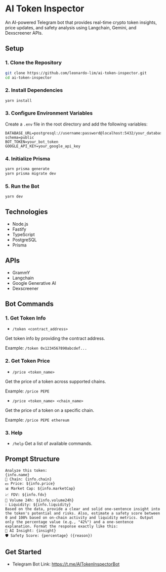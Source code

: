 # AI Token Inspector

An AI-powered Telegram bot that provides real-time crypto token insights, price updates, and safety analysis using Langchain, Gemini, and Dexscreener APIs.

## Setup

### 1. Clone the Repository

```bash
git clone https://github.com/leonardo-lim/ai-token-inspector.git
cd ai-token-inspector
```

### 2. Install Dependencies

```bash
yarn install
```

### 3. Configure Environment Variables

Create a `.env` file in the root directory and add the following variables:

```env
DATABASE_URL=postgresql://username:password@localhost:5432/your_database?schema=public
BOT_TOKEN=your_bot_token
GOOGLE_API_KEY=your_google_api_key
```

### 4. Initialize Prisma

```bash
yarn prisma generate
yarn prisma migrate dev
```

### 5. Run the Bot

```bash
yarn dev
```

## Technologies
* Node.js
* Fastify
* TypeScript
* PostgreSQL
* Prisma

## APIs
* GrammY
* Langchain
* Google Generative AI
* Dexscreener

## Bot Commands

### 1. Get Token Info
* `/token <contract_address>`

Get token info by providing the contract address.

Example:
`/token 0x1234567890abcdef...`

### 2. Get Token Price
* `/price <token_name>`

Get the price of a token across supported chains.

Example:
`/price PEPE`

* `/price <token_name> <chain_name>`

Get the price of a token on a specific chain.

Example:
`/price PEPE ethereum`

### 3. Help
* `/help`
Get a list of available commands.

## Prompt Structure
```
Analyze this token:
{info.name}
🔗 Chain: {info.chain}
💵 Price: ${info.price}
📊 Market Cap: ${info.marketCap}
📈 FDV: ${info.fdv}
🔁 Volume 24h: ${info.volume24h}
💧 Liquidity: ${info.liquidity}
Based on the data, provide a clear and solid one-sentence insight into the token's potential and risks. Also, estimate a safety score between 0 and 100% based on on-chain activity and liquidity metrics. Output only the percentage value (e.g., "42%") and a one-sentence explanation. Format the response exactly like this:
🧠 AI Insight: {insight}
🛡️ Safety Score: {percentage} ({reason})
```

## Get Started
* Telegram Bot Link: https://t.me/AITokenInspectorBot